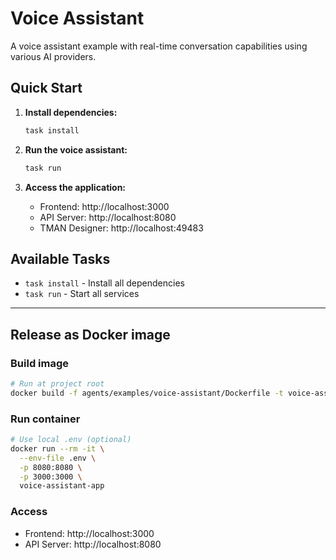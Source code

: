 # Voice Assistant

A voice assistant example with real-time conversation capabilities using various AI providers.

## Quick Start

1. **Install dependencies:**
   ```bash
   task install
   ```

2. **Run the voice assistant:**
   ```bash
   task run
   ```

3. **Access the application:**
   - Frontend: http://localhost:3000
   - API Server: http://localhost:8080
   - TMAN Designer: http://localhost:49483

## Available Tasks

- `task install` - Install all dependencies
- `task run` - Start all services

---

## Release as Docker image

### Build image
```bash
# Run at project root
docker build -f agents/examples/voice-assistant/Dockerfile -t voice-assistant-app .
```

### Run container
```bash
# Use local .env (optional)
docker run --rm -it \
  --env-file .env \
  -p 8080:8080 \
  -p 3000:3000 \
  voice-assistant-app
```

### Access
- Frontend: http://localhost:3000
- API Server: http://localhost:8080
